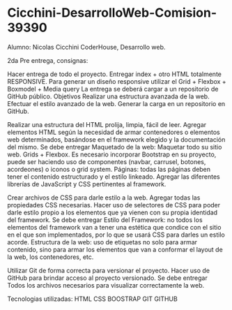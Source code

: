 # Cicchini-DesarrolloWeb-Comision-39390

Alumno: Nicolas Cicchini
CoderHouse, Desarrollo web.

2da Pre entrega, consignas:

Hacer entrega de todo el proyecto.  Entregar index + otro HTML totalmente RESPONSIVE. Para generar un diseño responsive utilizar el Grid + Flexbox + Boxmodel + Media query
La entrega se deberá cargar a un repositorio de GitHub público.
Objetivos
Realizar una estructura avanzada de la web.
Efectuar el estilo avanzado de la web.
Generar la carga en un repositorio en GitHub.

Realizar una estructura del HTML prolija, limpia, fácil de leer. Agregar elementos HTML según la necesidad de armar contenedores o elementos web determinados, basándose en el framework elegido y la documentación del mismo. 
Se debe entregar
Maquetado de la web: Maquetar todo su sitio web. Grids + Flexbox. 
Es necesario incorporar Bootstrap en su proyecto, puede ser haciendo uso de componentes (navbar, carrusel, botones, acordeones) o iconos o grid system. 
Páginas: todas las páginas deben tener el contenido estructurado y el estilo linkeado. Agregar las diferentes librerías de JavaScript y CSS pertinentes al framework.

Crear archivos de CSS para darle estilo a la web. Agregar todas las propiedades CSS necesarias. Hacer uso de selectores de CSS para poder darle estilo propio a los elementos que ya vienen con su propia identidad del framework.
Se debe entregar
Estilo del Framework: no todos los elementos del framework van a tener una estética que condice con el sitio en el que son implementados, por lo que se usará CSS para darles un estilo acorde.
Estructura de la web: uso de etiquetas no solo para armar contenido, sino para armar los elementos que van a conformar el layout de la web, los contenedores, etc.

Utilizar Git de forma correcta para versionar el proyecto. Hacer uso de GitHub para brindar acceso al proyecto versionado.
Se debe entregar
Todos los archivos necesarios para visualizar correctamente la web.



Tecnologias utilizadas:
HTML
CSS
BOOSTRAP
GIT
GITHUB
